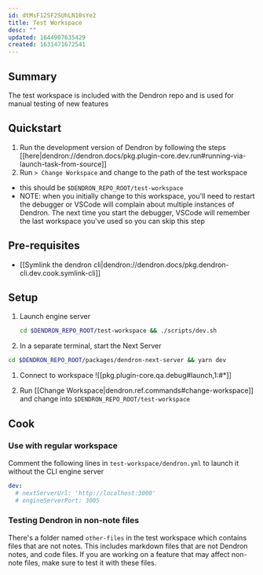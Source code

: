 ```yaml
---
id: dtMsF12SF2SUhLN10sYe2
title: Test Workspace
desc: ""
updated: 1644907635429
created: 1631471672541
---
```


## Summary

The test workspace is included with the Dendron repo and is used for manual testing of new features

## Quickstart

1. Run the development version of Dendron by following the steps [[here|dendron://dendron.docs/pkg.plugin-core.dev.run#running-via-launch-task-from-source]]
2. Run `> Change Workspace` and change to the path of the test workspace

- this should be `$DENDRON_REPO_ROOT/test-workspace`
- NOTE: when you initially change to this workspace, you'll need to restart the debugger or VSCode will complain about multiple instances of Dendron. The next time you start the debugger, VSCode will remember the last workspace you've used so you can skip this step

## Pre-requisites

- [[Symlink the dendron cli|dendron://dendron.docs/pkg.dendron-cli.dev.cook.symlink-cli]]

## Setup

1. Launch engine server
   ```sh
   cd $DENDRON_REPO_ROOT/test-workspace && ./scripts/dev.sh
   ```
1. In a separate terminal, start the Next Server

```sh
cd $DENDRON_REPO_ROOT/packages/dendron-next-server && yarn dev
```

1. Connect to workspace
   ![[pkg.plugin-core.qa.debug#launch,1:#*]]

1. Run [[Change Workspace|dendron.ref.commands#change-workspace]] and change into `$DENDRON_REPO_ROOT/test-workspace`

## Cook

### Use with regular workspace

Comment the following lines in `test-workspace/dendron.yml` to launch it without the CLI engine server

```yml
dev:
  # nextServerUrl: 'http://localhost:3000'
  # engineServerPort: 3005
```

### Testing Dendron in non-note files

There's a folder named `other-files` in the test workspace which contains files
that are not notes. This includes markdown files that are not Dendron notes, and
code files. If you are working on a feature that may affect non-note files, make
sure to test it with these files.
